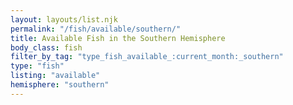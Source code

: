 ```yaml
---
layout: layouts/list.njk
permalink: "/fish/available/southern/"
title: Available Fish in the Southern Hemisphere
body_class: fish
filter_by_tag: "type_fish_available_:current_month:_southern"
type: "fish"
listing: "available"
hemisphere: "southern"
---
```

